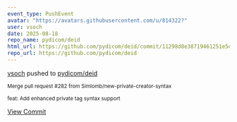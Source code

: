 ```yaml
---
event_type: PushEvent
avatar: "https://avatars.githubusercontent.com/u/814322?"
user: vsoch
date: 2025-08-18
repo_name: pydicom/deid
html_url: https://github.com/pydicom/deid/commit/11298d8e38719461251e5e12db0a270cf605ebc7
repo_url: https://github.com/pydicom/deid
---
```


<a href='https://github.com/vsoch' target='_blank'>vsoch</a> pushed to <a href='https://github.com/pydicom/deid' target='_blank'>pydicom/deid</a>

<small>Merge pull request #282 from Simlomb/new-private-creator-syntax

feat: Add enhanced private tag syntax support</small>

<a href='https://github.com/pydicom/deid/commit/11298d8e38719461251e5e12db0a270cf605ebc7' target='_blank'>View Commit</a>